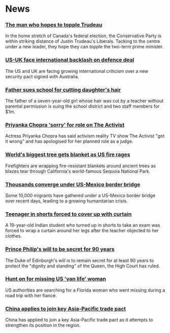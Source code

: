 # News
### [The man who hopes to topple Trudeau](https://www.bbc.com/news/world-us-canada-58587402)
In the home stretch of Canada's federal election, the Conservative Party is within striking distance of Justin Trudeau's Liberals. Tacking to the centre under a new leader, they hope they can topple the two-term prime minister.  
### [US-UK face international backlash on defence deal](https://www.bbc.com/news/world-58592613)
The US and UK are facing growing international criticism over a new security pact signed with Australia.
### [Father sues school for cutting daughter's hair](https://www.bbc.com/news/world-us-canada-58591006)
The father of a seven-year-old girl whose hair was cut by a teacher without parental permission is suing the school district and two staff members for $1m.
### [Priyanka Chopra 'sorry' for role on The Activist](https://www.bbc.com/news/newsbeat-58587699)
Actress Priyanka Chopra has said activism reality TV show The Activist "got it wrong" and has apologised for her planned role as a judge.
### [World's biggest tree gets blanket as US fire rages](https://www.bbc.com/news/world-us-canada-58592376)
Firefighters are wrapping fire-resistant blankets around ancient trees as blazes tear through California's world-famous Sequoia National Park.
### [Thousands converge under US-Mexico border bridge](https://www.bbc.com/news/world-us-canada-58593632)
Some 10,000 migrants have gathered under a US-Mexico border bridge over recent days, leading to a growing humanitarian crisis. 
### [Teenager in shorts forced to cover up with curtain](https://www.bbc.com/news/world-asia-india-58592986)
A 19-year-old Indian student who turned up in shorts to take an exam was forced to wrap a curtain around her legs after the teacher objected to her clothes.
### [Prince Philip's will to be secret for 90 years](https://www.bbc.com/news/uk-58587147)
The Duke of Edinburgh's will is to remain secret for at least 90 years to protect the "dignity and standing" of the Queen, the High Court has ruled.
### [Hunt on for missing US 'van life' woman](https://www.bbc.com/news/world-us-canada-58579717)
US authorities are searching for a Florida woman who went missing during a road trip with her fiancé.
### [China applies to join key Asia-Pacific trade pact](https://www.bbc.com/news/business-58579832)
China has applied to join a key Asia-Pacific trade pact as it attempts to strengthen its position in the region.
